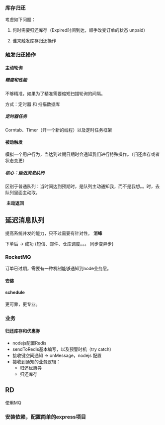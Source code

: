 ### 库存归还

考虑如下问题：



1. 何时需要归还库存（Expired时间到达，顺手改变订单的状态 unpaid）



2. 谁来触发库存归还操作



### 触发归还操作

#### 主动轮询

##### 精度和性能

不够精准，如果为了精准需要缩短扫描轮询的间隔。

方式：定时器 和 扫描数据库

##### 定时器任务

Corntab、Timer（开一个新的线程）以及定时任务框架

#### 被动触发

模拟一个用户行为，当达到过期日期时会通知我们进行特殊操作。（归还库存或者状态变更）

#####  核心：延迟消息队列

区别于普通队列：当时间达到预期时，是队列主动通知我，而不是我想。。时，去队列里面主动取。

​									**主动返回**

## 延迟消息队列

提高系统并发的能力，只不过需要有针对性。 **消峰**

下单后 -> 成功 {短信、邮件、仓库调度。。。 同步变异步}

### RocketMQ

订单已过期，需要有一种机制能够通知到node业务层。

#### 安装

#### schedule



更可靠，更专业。

### 业务

#### 归还库存和优惠券

- nodejs配置Redis
- sendToRedis基本编写，以及预警时机（try catch）
- 接收键空间通知 -> onMessage，nodejs 配置
- 接收到通知的业务逻辑：
  - 归还优惠券
  - 归还库存

## RD

使用MQ

### 安装依赖，配置简单的express项目



